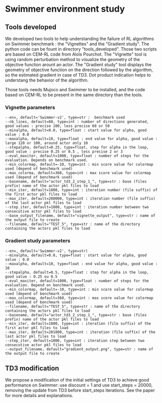# Swimmer environment study

## Tools developed

We developed two tools to help understanding the failure of RL algorithms on Swimmer benchmark : the "Vignettes" and the "Gradient study".
The python code can be fount in directory "tools_developed".
Those two scripts are based on CEM-RL code from Aloïs Pourchot.
The "Vignette" tool is using random perturbation method to visualize the geometry of the objective function arount an actor.
The "Gradient study" tool displays the geometry of objective function on the direction followed by the algorithm, so the estimated gradient in case of TD3. 
Dot product indication helps to understang the behavior of the algorithm.

Those tools needs Mujoco and Swimmer to be installed, and the code based on CEM-RL to be present in the same directory than the tools.

### Vignette parameters

	--env, default='Swimmer-v2', type=str :  benchmark used
	--nb_lines, default=60, type=int : number of directions generated, good values : precise 100, less precise 60 or 50
	--minalpha, default=0.0, type=float : start value for alpha, good value : 0.0
	--maxalpha, default=10, type=float : end value for alpha, good value : large 120 or 100, around actor only 10
	--stepalpha, default=0.25, type=float, step for alpha in the loop, good value : precise 0.25 or 0.5 , less precise 2 or 3
	--eval_maxiter, default=1000, type=float : number of steps for the evaluation. Depends on benchmark used.
	--min_colormap, default=-10, type=int : min score value for colormap used (depend of benchmark used)
	--max_colorma, default=360, type=int : max score value for colormap used (depend of benchmark used)
	--basename, default="actor_td3_2_step_1_", type=str : base (files prefix) name of the actor pkl files to load
	--min_iter, default=1000, type=int : iteration number (file suffix) of the first actor pkl files to load
	--max_iter, default=200000, type=int : iteration number (file suffix) of the last actor pkl files to load
	--step_iter, default=1000, type=int : iteration number between two consecutive actor pkl files to load
	--base_output_filename, default="vignette_output", type=str : name of the output file to create
	--filename, default="TEST_5", type=str : name of the directory containing the actors pkl files to load
  
### Gradient study parameters

	--env, default='Swimmer-v2', type=str)
	--minalpha, default=0.0, type=float : start value for alpha, good value : 0.0
	--maxalpha, default=10, type=float : end value for alpha, good value : 10
	--stepalpha, default=0.5, type=float : step for alpha in the loop, good value : 0.25 ou 0.5
	--eval_maxiter, default=1000, type=float : number of steps for the evaluation. Depend on benchmark used.
	--min_colormap, default=-10, type=int : min score value for colormap used (depend of benchmark used)
	--max_colormap, default=360, type=int : max score value for colormap used (depend of benchmark used)
	--filename, default="TEST_5", type=str : name of the directory containing the actors pkl files to load
	--basename, default="actor_td3_2_step_1_", type=str : base (files prefix) name of the actor pkl files to load
	--min_iter, default=1000, type=int : iteration (file suffix) of the first actor pkl files to load
	--max_iter, default=201000, type=int : iteration (file suffix) of the last actor pkl files to load
	--step_iter, default=1000, type=int : iteration step between two consecutive actor pkl files to load
	--output_filename, default="gradient_output.png", type=str : name of the output file to create


## TD3 modification

We propose a modification of the initial settings of TD3 to achieve good performance on Swimmer: 
use discount = 1 and use start_steps = 20000, removing the update from TD3 before start_steps iterations.
See the paper for more details and explanations.
